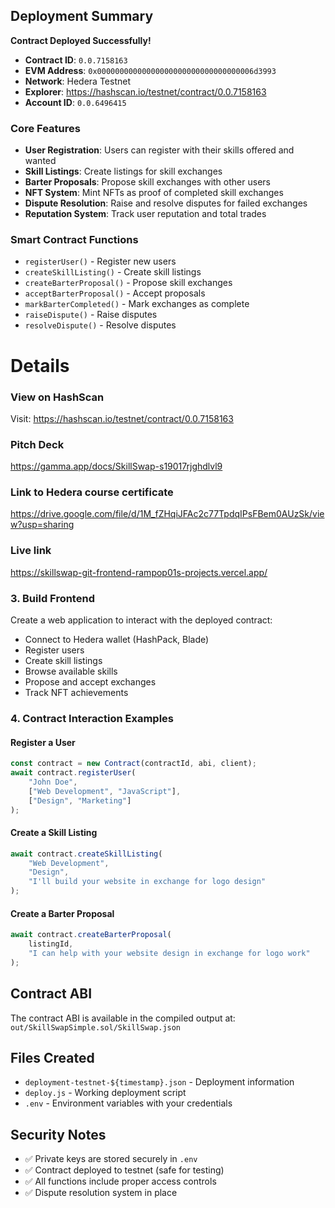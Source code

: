 ## Deployment Summary

**Contract Deployed Successfully!**
- **Contract ID**: `0.0.7158163`
- **EVM Address**: `0x00000000000000000000000000000000006d3993`
- **Network**: Hedera Testnet
- **Explorer**: https://hashscan.io/testnet/contract/0.0.7158163
- **Account ID**: `0.0.6496415`

### Core Features
- **User Registration**: Users can register with their skills offered and wanted
- **Skill Listings**: Create listings for skill exchanges
- **Barter Proposals**: Propose skill exchanges with other users
- **NFT System**: Mint NFTs as proof of completed skill exchanges
- **Dispute Resolution**: Raise and resolve disputes for failed exchanges
- **Reputation System**: Track user reputation and total trades

### Smart Contract Functions
- `registerUser()` - Register new users
- `createSkillListing()` - Create skill listings
- `createBarterProposal()` - Propose skill exchanges
- `acceptBarterProposal()` - Accept proposals
- `markBarterCompleted()` - Mark exchanges as complete
- `raiseDispute()` - Raise disputes
- `resolveDispute()` - Resolve disputes


# Details
###  View on HashScan
Visit: https://hashscan.io/testnet/contract/0.0.7158163
###  Pitch Deck
https://gamma.app/docs/SkillSwap-s19017rjghdlvl9
### Link to Hedera course certificate
https://drive.google.com/file/d/1M_fZHqiJFAc2c77TpdqIPsFBem0AUzSk/view?usp=sharing
###  Live link
https://skillswap-git-frontend-rampop01s-projects.vercel.app/

### 3. Build Frontend
Create a web application to interact with the deployed contract:
- Connect to Hedera wallet (HashPack, Blade)
- Register users
- Create skill listings
- Browse available skills
- Propose and accept exchanges
- Track NFT achievements

### 4. Contract Interaction Examples

#### Register a User
```javascript
const contract = new Contract(contractId, abi, client);
await contract.registerUser(
    "John Doe",
    ["Web Development", "JavaScript"],
    ["Design", "Marketing"]
);
```

#### Create a Skill Listing
```javascript
await contract.createSkillListing(
    "Web Development",
    "Design",
    "I'll build your website in exchange for logo design"
);
```

#### Create a Barter Proposal
```javascript
await contract.createBarterProposal(
    listingId,
    "I can help with your website design in exchange for logo work"
);
```

## Contract ABI

The contract ABI is available in the compiled output at:
`out/SkillSwapSimple.sol/SkillSwap.json`

## Files Created

- `deployment-testnet-${timestamp}.json` - Deployment information
- `deploy.js` - Working deployment script
- `.env` - Environment variables with your credentials

## Security Notes

- ✅ Private keys are stored securely in `.env`
- ✅ Contract deployed to testnet (safe for testing)
- ✅ All functions include proper access controls
- ✅ Dispute resolution system in place

